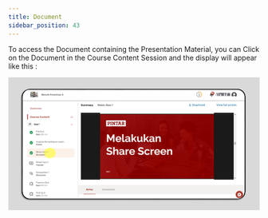 ```yaml
---
title: Document
sidebar_position: 43
---
```

To access the Document containing the Presentation Material, you can Click on the Document in the Course Content Session and the display will appear like this :

![](/img/document-1.eng.png)
